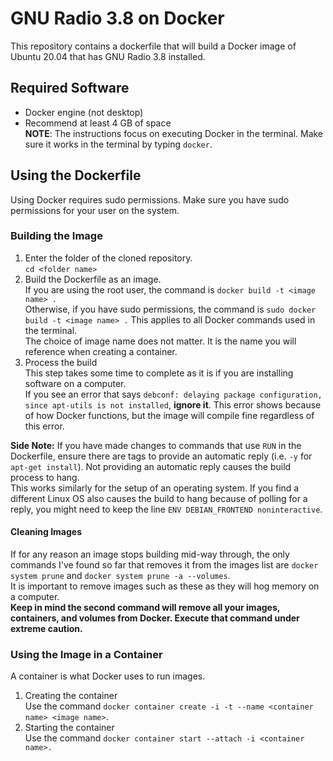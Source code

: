 # GNU Radio 3.8 on Docker
This repository contains a dockerfile that will build a Docker image of Ubuntu 20.04 that has GNU Radio 3.8 installed.

## Required Software
- Docker engine (not desktop)
- Recommend at least 4 GB of space
<br />**NOTE**: The instructions focus on executing Docker in the terminal. Make sure it works in the terminal by typing `docker`.

## Using the Dockerfile
Using Docker requires sudo permissions. Make sure you have sudo permissions for your user on the system.

### Building the Image
1. Enter the folder of the cloned repository.
<br /> `cd <folder name>`
2. Build the Dockerfile as an image.
<br />If you are using the root user, the command is `docker build -t <image name> .`
<br />Otherwise, if you have sudo permissions, the command is `sudo docker build -t <image name> .` This applies to all Docker commands used in the terminal.
<br />The choice of image name does not matter. It is the name you will reference when creating a container.
3. Process the build
<br />This step takes some time to complete as it is if you are installing software on a computer.
<br />If you see an error that says `debconf: delaying package configuration, since apt-utils is not installed`, **ignore it**. This error shows because of how Docker functions, but the image will compile fine regardless of this error.

**Side Note:** If you have made changes to commands that use `RUN` in the Dockerfile, ensure there are tags to provide an automatic reply (i.e. `-y` for `apt-get install`). Not providing an automatic reply causes the build process to hang.
<br />This works similarly for the setup of an operating system. If you find a different Linux OS also causes the build to hang because of polling for a reply, you might need to keep the line `ENV DEBIAN_FRONTEND noninteractive`.

#### Cleaning Images
If for any reason an image stops building mid-way through, the only commands I've found so far that removes it from the images list are `docker system prune` and `docker system prune -a --volumes`.
<br />It is important to remove images such as these as they will hog memory on a computer.
<br />**Keep in mind the second command will remove all your images, containers, and volumes from Docker. Execute that command under extreme caution.**

### Using the Image in a Container
A container is what Docker uses to run images.
<br />
1. Creating the container
<br />Use the command `docker container create -i -t --name <container name> <image name>`.
2. Starting the container
<br />Use the command `docker container start --attach -i <container name>.`

